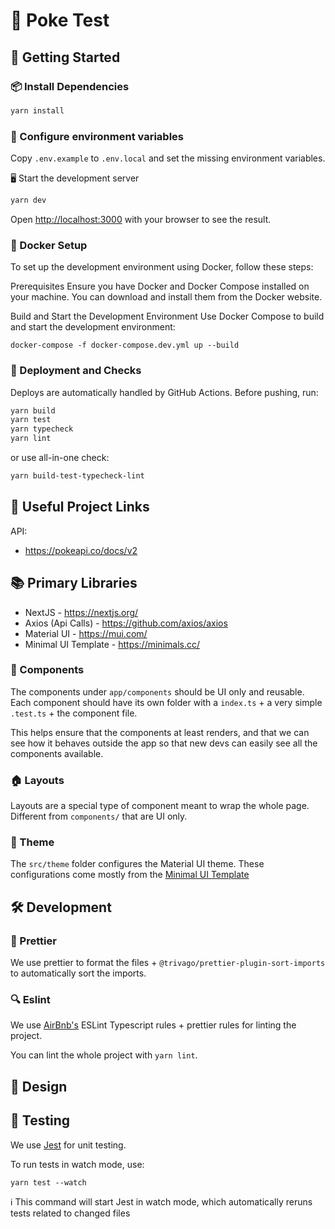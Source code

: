 # 🚀 Poke Test

## 🏁 Getting Started

### 📦 Install Dependencies

```zsh
yarn install
```

### 🔑 Configure environment variables

Copy `.env.example` to `.env.local` and set the missing environment variables.

🖥️ Start the development server

```zsh
yarn dev
```

Open [http://localhost:3000](http://localhost:3000) with your browser to see the result.

### 🐳 Docker Setup

To set up the development environment using Docker, follow these steps:

Prerequisites
Ensure you have Docker and Docker Compose installed on your machine. You can download and install them from the Docker website.

Build and Start the Development Environment
Use Docker Compose to build and start the development environment:

```
docker-compose -f docker-compose.dev.yml up --build
```

### 🚀 Deployment and Checks

Deploys are automatically handled by GitHub Actions. Before pushing, run:

```zsh
yarn build
yarn test
yarn typecheck
yarn lint
```

or use all-in-one check:

```zsh
yarn build-test-typecheck-lint
```

## 🔗 Useful Project Links

API:

- https://pokeapi.co/docs/v2

## 📚 Primary Libraries

- NextJS - https://nextjs.org/
- Axios (Api Calls) - https://github.com/axios/axios
- Material UI - https://mui.com/
- Minimal UI Template - https://minimals.cc/

### 🧱 Components

The components under `app/components` should be UI only and reusable. Each component should have its own folder with a
`index.ts` + a very simple `.test.ts` + the component file.

This helps ensure that the components at least renders, and that we can see how it behaves outside the app so that new
devs can easily see all the components available.

### 🏠 Layouts

Layouts are a special type of component meant to wrap the whole page. Different from `components/` that are UI only.

### 🎨 Theme

The `src/theme` folder configures the Material UI theme. These configurations come mostly from the [Minimal UI Template](https://minimals.cc/)

## 🛠️ Development

### 🎨 Prettier

We use prettier to format the files + `@trivago/prettier-plugin-sort-imports` to automatically sort the imports.

### 🔍 Eslint

We use [AirBnb's](https://www.npmjs.com/package/eslint-config-airbnb) ESLint Typescript rules + prettier rules for linting
the project.

You can lint the whole project with `yarn lint`.

## 🎨 Design

## 🧪 Testing

We use [Jest](https://jestjs.io/) for unit testing.

To run tests in watch mode, use:

```
yarn test --watch
```

ℹ️ This command will start Jest in watch mode, which automatically reruns tests related to changed files
